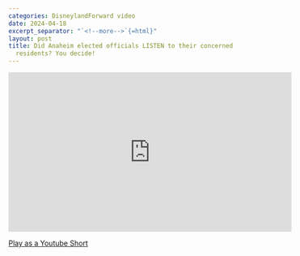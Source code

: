 ```yaml
---
categories: DisneylandForward video
date: 2024-04-18
excerpt_separator: "`<!--more-->`{=html}"
layout: post
title: Did Anaheim elected officials LISTEN to their concerned
  residents? You decide!
---
```


<iframe width="560" height="315" src="https://www.youtube.com/embed/-7kAeWy-a9w" title="YouTube video player" frameborder="0" allow="accelerometer; autoplay;
clipboard-write; encrypted-media; gyroscope; picture-in-picture; web-share" referrerpolicy="strict-origin-when-cross-origin" allowfullscreen>
</iframe>

[Play as a Youtube Short](https://www.youtube.com/shorts/-7kAeWy-a9w)

<!--more-->
